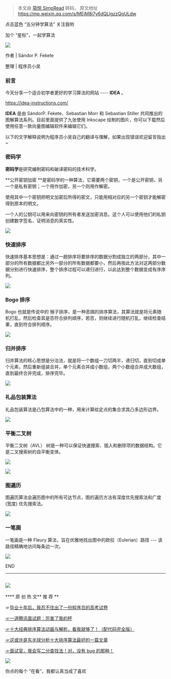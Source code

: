 > 本文由 [简悦 SimpRead](http://ksria.com/simpread/) 转码， 原文地址 https://mp.weixin.qq.com/s/MEjM8i7y6dQLlgzzQgULdw

点击蓝色 “五分钟学算法” 关注我哟

加个 “星标”，一起学算法

![](https://mmbiz.qpic.cn/mmbiz_jpg/D67peceibeIRZZgKcxWEqHa5fibgU8cXApj1zyoUKsUmjCwkjMrsuTosia3tcLUzJJiaQp6IIEXuymUkNzI4DDU1IA/640?wx_fmt=jpeg)

作者 | Sándor P. Fekete

整理 | 程序员小吴

### 前言

今天分享一个适合初学者更好的学习算法的网站 ---- **IDEA** 。

https://idea-instructions.com/

**IDEA** 是由 SándorP. Fekete、Sebastian Morr 和 Sebastian Stiller 共同推出的图解算法系列。目前里面提供了九张使用 Inkscape 绘制的图片，你可以下载然后使用任意一款向量图编辑软件来编辑它们。

以下的文字解释说明为程序员小吴自己的翻译与理解，如果出现错误欢迎留言指出~  

### 密码学

**密码学**是研究编制密码和破译密码的技术科学。

**公开密钥加密 **是密码学的一种算法，它需要两个密钥，一个是公开密钥，另一个是私有密钥；一个用作加密，另一个则用作解密。

使用其中一个密钥把明文加密后所得的密文，只能用相对应的另一个密钥才能解密得到原本的明文。

一个人的公钥可以用来向密钥的所有者发送加密消息。这个人可以使用他们的私钥创建数字签名，证明消息的真实性。

![](https://mmbiz.qpic.cn/mmbiz_png/US10Gcd0tQHOicp9WOz2fPAwdqXfd2BicgJqmibdOhNFO3mgcPWSrMMKM9ZTMbmNd0Vy9HWYAX8uw2m926W5CeYKg/640)

### 快速排序

快速排序基本思想是：通过一趟排序将要排序的数据分割成独立的两部分，其中一部分的所有数据都比另外一部分的所有数据都要小，然后再按此方法对这两部分数据分别进行快速排序，整个排序过程可以递归进行，以此达到整个数据变成有序序列。

![](https://mmbiz.qpic.cn/mmbiz_png/YriaiaJPb26VNGibiazRlTkwP8pzPM4QWmZo7bqV5ye9FjZ2N7T74YlOvscpVoKFFbGnPGtoNRWUC4GqMEdZV9P5yg/640?wx_fmt=png)  

### Bogo 排序

Bogo 也就是传说中的 猴子排序，是一种恶搞的排序算法，其算法就是将元素随机打乱，然后检查其是否符合排列顺序，若否，则继续进行随机打乱，继续检查结果，直到符合排列顺序。

![](https://mmbiz.qpic.cn/mmbiz_png/YriaiaJPb26VNGibiazRlTkwP8pzPM4QWmZoOID2krBiczMzry5poys1P09GIpPz4dWicMdbWEso0OJzbOTpph8bexcQ/640?wx_fmt=png)  

### 归并排序

归并算法的核心思想是分治法，就是将一个数组一刀切两半，递归切，直到切成单个元素，然后重新组装合并，单个元素合并成小数组，两个小数组合并成大数组，直到最终合并完成，排序完毕。

![](https://mmbiz.qpic.cn/mmbiz_png/US10Gcd0tQHOicp9WOz2fPAwdqXfd2BicgGlWIAY8b9tibvmPbebJz7kCNkOEP0BpK1UgRFxic3rxFXpT6H9uPVQZA/640)

### 礼品包装算法

礼品包装算法是凸包算法中的一种，用来计算给定点的集合求其凸多边形边界。

![](https://mmbiz.qpic.cn/mmbiz_png/US10Gcd0tQHOicp9WOz2fPAwdqXfd2BicgVavk5zScFAfpXCibtLNGda19VCUsA0GGUoCCVEnPK16aoicep2uxntCw/640)

### 平衡二叉树

平衡二叉树（AVL） 树是一种可以保证快速搜索、插入和删除项的数据结构。它是二叉搜索树的自平衡变体。

![](https://mmbiz.qpic.cn/mmbiz_png/YriaiaJPb26VNGibiazRlTkwP8pzPM4QWmZoAo93yo80Zjl20UTGoqxB8neuGOpqiceMscPw7d2EpOqJ9PNPLJq99icw/640?wx_fmt=png)

![](https://mmbiz.qpic.cn/mmbiz_png/YriaiaJPb26VNGibiazRlTkwP8pzPM4QWmZohIITw7iaOTuSs2ZGE8LtZGeGjtHIIeBkqts0PKzybPjFpfiaccJHxMpw/640?wx_fmt=png)

### 图遍历

图遍历算法会遍历图中的所有可达节点，图的遍历方法有深度优先搜索法和广度 (宽度) 优先搜索法。

![](https://mmbiz.qpic.cn/mmbiz_png/YriaiaJPb26VNGibiazRlTkwP8pzPM4QWmZoVkP48weAzCy1ufKFjI4rgUCOYNujkDWG8M1yic7bdeBE50UoDs4Xmkg/640?wx_fmt=png)

### 一笔画

一笔画是一种 Fleury 算法，旨在优雅地找出图中的欧拉（Eulerian）路径 --- 该路径精确地访问每条边一次。

![](https://mmbiz.qpic.cn/mmbiz_png/YriaiaJPb26VNGibiazRlTkwP8pzPM4QWmZopxjxDmZK4GzRBtrmlOthmHos1yfib2Tyz3DpcZM30dxdIkAD1ZSfN3Q/640?wx_fmt=png)

END  

------

![](https://mmbiz.qpic.cn/mmbiz_png/D67peceibeIQrf3Wy2pLes0oPQtUxKUIdtt56ibb4y4naISicG33fpPYbBAgibHjbUUdRhC788KlzX0AzMpKrj5s1A/640?wx_fmt=png)
----------------------------------------------------------------------------------------------------------------------------------------------

**** 原 创 热 文** 推 荐 **

☞[毕业十年后，我忍不住出了一份程序员的高考试卷](http://mp.weixin.qq.com/s?__biz=MzUyNjQxNjYyMg==&mid=2247485538&idx=1&sn=03adf88e7fe8bb7a6df9c1f77b2651b4&chksm=fa0e67e3cd79eef576563214c99121e5dbfc6332a95e45eade3735efc1472ba4c27be086b9bd&scene=21#wechat_redirect)

[☞](http://mp.weixin.qq.com/s?__biz=MzA5MzY4NTQwMA==&mid=2651011536&idx=3&sn=fd5ff61a84fe2180a7c21d15acf71659&chksm=8bad8a27bcda03319570ae23d05392d287390a51ca94014422dd199450b25f43467aaaedb59e&scene=21#wechat_redirect)[一道腾讯面试题：厉害了我的杯](http://mp.weixin.qq.com/s?__biz=MzUyNjQxNjYyMg==&mid=2247484557&idx=1&sn=739d80488fe1169a9c9ca26ecfcdfba6&chksm=fa0e6b0ccd79e21a1c2b0d99db69f6206cddddfe2367742e9de1d7d17ec35a5ce29fa4e30d63&scene=21#wechat_redirect)  

[☞](http://mp.weixin.qq.com/s?__biz=MzA5MjcxNjc2Ng==&mid=2650560116&idx=1&sn=f9e86fa3e7b15624177b29ef1a785be4&chksm=88601dc5bf1794d30fd595d413491da189584b44fd2b2e5e40c665e58760e162616585811647&scene=21#wechat_redirect)[十大经典排序算法动画与解析，看我就够了！（配代码完全版）](http://mp.weixin.qq.com/s?__biz=MzUyNjQxNjYyMg==&mid=2247484184&idx=1&sn=62965b401aa42107b3c17d1d8ea17454&chksm=fa0e6c99cd79e58f298e9026f677f912bd8c8e55edb48fc509b2b5834f05e529a9b47d59d202&scene=21#wechat_redirect)

[☞](http://mp.weixin.qq.com/s?__biz=MzA5MjcxNjc2Ng==&mid=2650560116&idx=1&sn=f9e86fa3e7b15624177b29ef1a785be4&chksm=88601dc5bf1794d30fd595d413491da189584b44fd2b2e5e40c665e58760e162616585811647&scene=21#wechat_redirect)[这或许是东半球分析十大排序算法最好的一篇文章](http://mp.weixin.qq.com/s?__biz=MzUyNjQxNjYyMg==&mid=2247485556&idx=1&sn=344738dd74b211e091f8f3477bdf91ee&chksm=fa0e67f5cd79eee3139d4667f3b94fa9618067efc45a797b69b41105a7f313654d0e86949607&scene=21#wechat_redirect)

[☞](http://mp.weixin.qq.com/s?__biz=MzA5MjcxNjc2Ng==&mid=2650560116&idx=1&sn=f9e86fa3e7b15624177b29ef1a785be4&chksm=88601dc5bf1794d30fd595d413491da189584b44fd2b2e5e40c665e58760e162616585811647&scene=21#wechat_redirect)[面试官，我会写二分查找法！对，没有 bug 的那种！](http://mp.weixin.qq.com/s?__biz=MzUyNjQxNjYyMg==&mid=2247485240&idx=1&sn=fbccc747b2e8558c6478171709005ff9&chksm=fa0e68b9cd79e1af5ab68d42adea0b24c7d4867069091df9e95b6f20ab57b69c4e38994a36be&scene=21#wechat_redirect)

![](https://mmbiz.qpic.cn/mmbiz_png/Pn4Sm0RsAuhpplm16ibb8iaib7RoGQ5iaHEdvAd0o9e1LlUGA2k0Yib222agOxzweXhahA9GuzJcGBg0dA4DzlibxRqw/640?wx_fmt=png)

你点的每个 “在看”，我都认真当成了喜欢